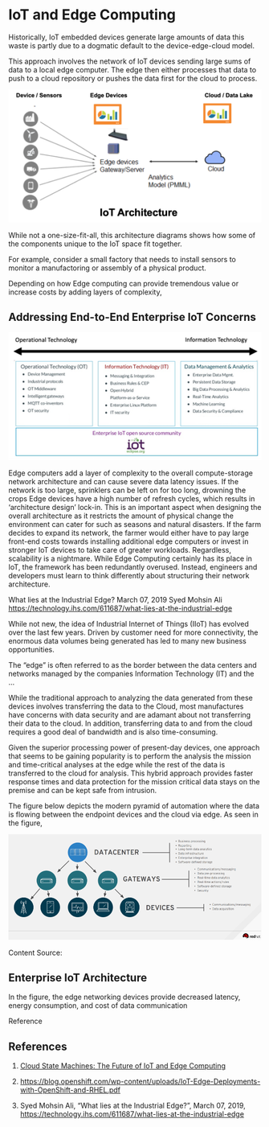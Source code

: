 # IoT and Edge Computing

Historically, IoT embedded devices generate large amounts of data  this waste is partly due to a dogmatic default to the device-edge-cloud model. 

This approach involves the network of IoT devices sending large sums of data to a local edge computer. The edge then either processes that data to push to a cloud repository or pushes the data first for the cloud to process.

![IoT End Architecture](./images/iot-edge-architecture.png)

While not a one-size-fit-all, this architecture diagrams shows how some of the components unique to the IoT space fit together. 

For example, consider a small factory that needs to install sensors to monitor a manufactoring or assembly of a physical product. 

Depending on how Edge computing can provide tremendous value or increase costs by adding layers of complexity, 

## Addressing End-to-End Enterprise IoT Concerns

![IoT End Architecture](./images/end-to-end-iot-concerns.png)

Edge computers add a layer of complexity to the overall compute-storage network architecture and can cause severe data latency issues. If the network is too large, sprinklers can be left on for too long, drowning the crops
Edge devices have a high number of refresh cycles, which results in ‘architecture design’ lock-in. This is an important aspect when designing the overall architecture as it restricts the amount of physical change the environment can cater for such as seasons and natural disasters.
If the farm decides to expand its network, the farmer would either have to pay large front-end costs towards installing additional edge computers or invest in stronger IoT devices to take care of greater workloads. Regardless, scalability is a nightmare.
While Edge Computing certainly has its place in IoT, the framework has been redundantly overused. Instead, engineers and developers must learn to think differently about structuring their network architecture.

What lies at the Industrial Edge?
March 07, 2019
Syed Mohsin Ali
https://technology.ihs.com/611687/what-lies-at-the-industrial-edge

While not new, the idea of Industrial Internet of Things (IIoT) has evolved over the last few years.   Driven by customer need for more connectivity, the enormous data volumes being generated has led to many new business opportunities. 

The “edge” is often referred to as the border between the data centers and networks managed by the companies Information Technology (IT) and the …

While the traditional approach to analyzing the data generated from these devices involves transferring the data to the Cloud, most manufactures have concerns with data security and are adamant about not transferring their data to the cloud. In addition, transferring data to and from the cloud requires a good deal of bandwidth and is also time-consuming. 

Given the superior processing power of present-day devices, one approach that seems to be gaining popularity is to perform the analysis the mission and time-critical analyses at the edge while the rest of the data is transferred to the cloud for analysis.
This hybrid approach provides faster response times and data protection for the mission critical data stays on the premise and can be kept safe from intrusion.

The figure below depicts the modern pyramid of automation where the data is flowing between the endpoint devices and the cloud via edge. As seen in the figure, 

 ![Data Centers, Edge and Devices](./images/datacenters-edge-devices.png)

 Content Source: 

## Enterprise IoT Architecture
In the figure, the edge networking devices provide decreased latency, energy consumption, and cost of data communication

Reference








## References

1. [Cloud State Machines: The Future of IoT and Edge Computing](
https://hackernoon.com/cloud-state-machines-the-future-of-iot-and-edge-computing-f1761c55a803)

1.	https://blog.openshift.com/wp-content/uploads/IoT-Edge-Deployments-with-OpenShift-and-RHEL.pdf

1.	Syed Mohsin Ali, “What lies at the Industrial Edge?”, March 07, 2019, https://technology.ihs.com/611687/what-lies-at-the-industrial-edge
